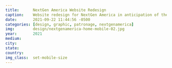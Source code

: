 ```yaml
---
title:		NextGen America Website Redesign
caption:  	Website redesign for NextGen America in anticipation of the 2022 midterm elections
date:   	2021-09-22 11:44:56 -0500
categories: [design, graphic, patronage, nextgenamerica]
img:		design/nextgenamerica-home-mobile-02.jpg
year:		2021
medium:
city:
state:
country:
img_class:  set-mobile-size
---
```

